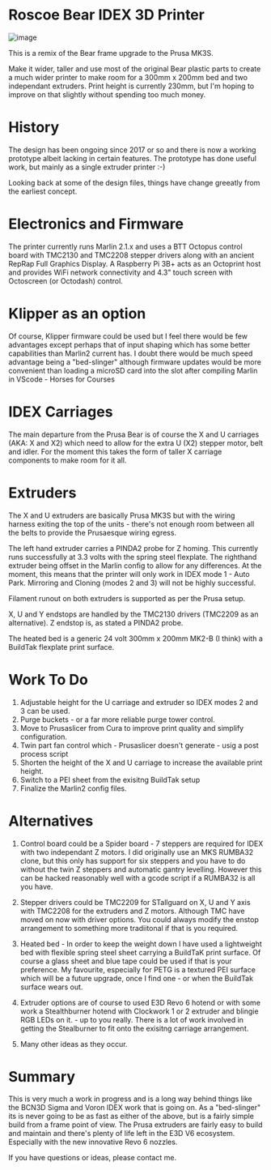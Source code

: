 # Roscoe Bear IDEX 3D Printer

![image](files:/Users/scott/Desktop/3DP/RoscoeBearIDEX/images/IMG_3364.jpeg)

This is a remix of the Bear frame upgrade to the Prusa MK3S.

Make it wider, taller and use most of the original Bear plastic parts to create a much wider printer to make room for a 300mm x 200mm bed and two independant extruders. Print height is currently 230mm, but I'm hoping to improve on that slightly without spending too much money.

# History
The design has been ongoing since 2017 or so and there is now a working prototype albeit lacking in certain features. The prototype has done useful work, but mainly as a single extruder printer :-)

Looking back at some of the design files, things have change greeatly from the earliest concept.

# Electronics and Firmware
The printer currently runs Marlin 2.1.x and uses a BTT Octopus control board with TMC2130 and TMC2208 stepper drivers along with an ancient RepRap Full Graphics Display. A Raspberry Pi 3B+ acts as an Octoprint host and provides WiFi network connectivity and 4.3" touch screen with Octoscreen (or Octodash) control.

# Klipper as an option
Of course, Klipper firmware could be used but I feel there would be few advantages except perhaps that of input shaping which has some better capabilities than Marlin2 current has. I doubt there would be much speed advantage being a "bed-slinger" although firmware updates would be more convenient than loading a microSD card into the slot after compiling Marlin in VScode - Horses for Courses

# IDEX Carriages
The main departure from the Prusa Bear is of course the X and U carriages (AKA: X and X2) which need to allow for the extra U (X2) stepper motor, belt and idler. For the moment this takes the form of  taller X carriage components to make room for it all.

# Extruders
The X and U extruders are basically Prusa MK3S but with the wiring harness exiting the top of the units - there's not enough room between all the belts to provide the Prusaesque wiring egress.

The left hand extruder carries a PINDA2 probe for Z homing. This currently runs successfully at 3.3 volts with the spring steel flexplate. The righthand extruder being offset in the Marlin config to allow for any differences. At the moment, this means that the printer will only work in IDEX mode 1 - Auto Park. Mirroring and Cloning (modes 2 and 3) will not be highly successful.

Filament runout on both extruders is supported as per the Prusa setup.

X, U and Y endstops are handled by the TMC2130 drivers (TMC2209 as an alternative). Z endstop is, as stated a PINDA2 probe.

The heated bed is a generic 24 volt 300mm x 200mm MK2-B (I think) with a BuildTak flexplate print surface.

# Work To Do
1. Adjustable height for the U carriage and extruder so IDEX modes 2 and 3 can be used.
2. Purge buckets - or a far more reliable purge tower control.
3. Move to Prusaslicer from Cura to improve print quality and simplify configuration.
4. Twin part fan control which - Prusaslicer doesn't generate - usig a post process script
5. Shorten the height of the X and U carriage to increase the available print height.
6. Switch to a PEI sheet from the exisitng BuildTak setup
7. Finalize the Marlin2 config files.

# Alternatives
1. Control board could be a Spider board - 7 steppers are required for IDEX with two independant Z motors. I did originally use an MKS RUMBA32 clone, but this only has support for six steppers and you have to do without the twin Z steppers and automatic gantry levelling. However this can be hacked reasonably well with a gcode script if a RUMBA32 is all you have.

2. Stepper drivers could be TMC2209 for STallguard on X, U and Y axis with TMC2208 for the extruders and Z motors. Although TMC have moved on now with driver options. You could always modify the enstop arrangement to something more tradiitonal if that is you required.

3. Heated bed - In order to keep the weight down I have used a lightweight bed with flexible spring steel sheet carrying a BuildTaK print surface. Of course a glass sheet and blue tape could be used if that is your preference. My favourite, especially for PETG is a textured PEI surface which will be a future upgrade, once I find one - or when the BuildTak surface wears out.

4. Extruder options are of course to used E3D Revo 6 hotend or with some work a Stealthburner hotend with Clockwork 1 or 2 extruder and blingie RGB LEDs on it. - up to you really. There is a lot of work involved in getting the Stealburner to fit onto the exisitng carriage arrangement.

5. Many other ideas as they occur.

# Summary 
This is very much a work in progress and is a long way behind things like the BCN3D Sigma and Voron IDEX work that is going on. As a "bed-slinger" its is never going to be as fast as either of the above, but is a fairly simple build from a frame point of view. The Prusa extruders are fairly easy to build and maintain and there's plenty of life left in the E3D V6 ecosystem. Especially with the new innovative Revo 6 nozzles.

If you have questions or ideas, please contact me.
